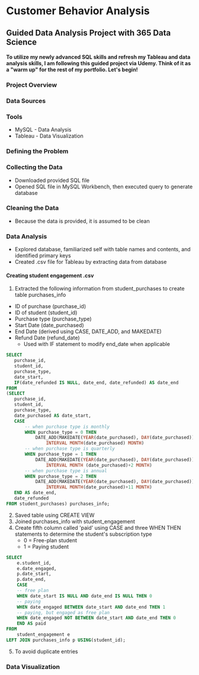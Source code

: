 # Customer Behavior Analysis
## Guided Data Analysis Project with 365 Data Science
#### To utilize my newly advanced SQL skills and refresh my Tableau and data analysis skills, I am following this guided project via Udemy. Think of it as a "warm up" for the rest of my portfolio. Let's begin!

### Project Overview

### Data Sources

### Tools
- MySQL - Data Analysis
- Tableau - Data Visualization

### Defining the Problem

### Collecting the Data
- Downloaded provided SQL file
- Opened SQL file in MySQL Workbench, then executed query to generate database
### Cleaning the Data
- Because the data is provided, it is assumed to be clean
### Data Analysis
- Explored database, familiarized self with table names and contents, and identified primary keys
- Created .csv file for Tableau by extracting data from database
#### Creating student engagement .csv
1. Extracted the following information from student_purchases to create table purchases_info
  - ID of purchase (purchase_id)
  - ID of student (student_id)
  - Purchase type (purchase_type)
  - Start Date (date_purchased)
  - End Date (derived using CASE, DATE_ADD, and MAKEDATE)
  - Refund Date (refund_date)
    - Used with IF statement to modify end_date when applicable
 ```sql
SELECT
	purchase_id,
    student_id,
    purchase_type,
    date_start,
    IF(date_refunded IS NULL, date_end, date_refunded) AS date_end
 FROM
(SELECT
	purchase_id,
    student_id,
    purchase_type,
    date_purchased AS date_start,
	CASE
		-- when purchase type is monthly
		WHEN purchase_type = 0 THEN
			DATE_ADD(MAKEDATE(YEAR(date_purchased), DAY(date_purchased)),
				INTERVAL MONTH(date_purchased) MONTH)
        -- when purchase type is quarterly       
		WHEN purchase_type = 1 THEN
			DATE_ADD(MAKEDATE(YEAR(date_purchased), DAY(date_purchased)),
				INTERVAL MONTH (date_purchased)+2 MONTH)
		-- when purchase type is annual
		WHEN purchase_type = 2 THEN
			DATE_ADD(MAKEDATE(YEAR(date_purchased), DAY(date_purchased)),
				INTERVAL MONTH(date_purchased)+11 MONTH)
    END AS date_end,
	date_refunded
FROM student_purchases) purchases_info;
```
2. Saved table using CREATE VIEW
3. Joined purchases_info with student_engagement
4. Create fifth column called 'paid' using CASE and three WHEN THEN statements to determine the student's subscription type
   - 0 = Free-plan student
   - 1 = Paying student 
```sql
SELECT
	e.student_id,
	e.date_engaged,
	p.date_start,
	p.date_end,
    CASE
    -- free plan
    WHEN date_start IS NULL AND date_end IS NULL THEN 0
    -- paying
    WHEN date_engaged BETWEEN date_start AND date_end THEN 1
    -- paying, but engaged as free plan
    WHEN date_engaged NOT BETWEEN date_start AND date_end THEN 0
    END AS paid
FROM
	student_engagement e
LEFT JOIN purchases_info p USING(student_id);
```
5. To avoid duplicate entries
### Data Visualization
